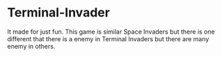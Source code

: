 # Terminal-Invader
 It made for just fun. This game is similar Space Invaders but there is one different that there is a enemy in Terminal Invaders but there are many enemy in others.
